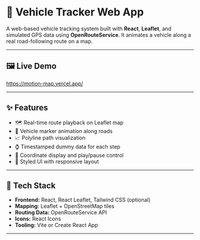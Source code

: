 # 🚚 Vehicle Tracker Web App

A web-based vehicle tracking system built with **React**, **Leaflet**, and simulated GPS data using **OpenRouteService**. It animates a vehicle along a real road-following route on a map.

---

## 🖼️ Live Demo

https://motion-map.vercel.app/


---

## ✨ Features

- 🗺️ Real-time route playback on Leaflet map  
- 📍 Vehicle marker animation along roads  
- 📈 Polyline path visualization  
- ⌚ Timestamped dummy data for each step  
- 🧭 Coordinate display and play/pause control  
- 🎨 Styled UI with responsive layout  

---

## 🚀 Tech Stack

- **Frontend:** React, React Leaflet, Tailwind CSS (optional)
- **Mapping:** Leaflet + OpenStreetMap tiles
- **Routing Data:** OpenRouteService API  
- **Icons:** React Icons  
- **Tooling:** Vite or Create React App

---

